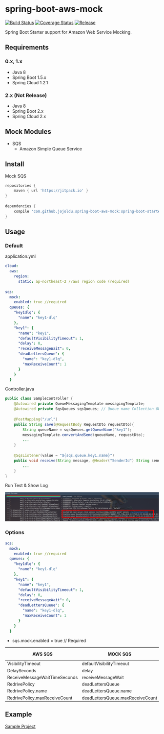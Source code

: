 # spring-boot-aws-mock

[![Build Status](https://travis-ci.org/jojoldu/spring-boot-aws-mock.svg?branch=master)](https://travis-ci.org/jojoldu/spring-boot-aws-mock) [![Coverage Status](https://coveralls.io/repos/github/jojoldu/spring-boot-aws-mock/badge.svg?branch=master)](https://coveralls.io/github/jojoldu/spring-boot-aws-mock?branch=master) [![Release](https://jitpack.io/v/jojoldu/spring-boot-aws-mock.svg)](https://jitpack.io/#jojoldu/spring-boot-aws-mock) 

Spring Boot Starter support for Amazon Web Service Mocking.

## Requirements

### 0.x, 1.x

* Java 8
* Spring Boot 1.5.x
* Spring Cloud 1.2.1

### 2.x (Not Release)

* Java 8
* Spring Boot 2.x
* Spring Cloud 2.x

## Mock Modules

* SQS
  * Amazon Simple Queue Service



## Install

Mock SQS

```groovy
repositories {
    maven { url 'https://jitpack.io' }
}

dependencies {
    compile 'com.github.jojoldu.spring-boot-aws-mock:spring-boot-starter-mock-sqs:0.0.8'
}
```

## Usage

### Default

application.yml

```yml
cloud:
  aws:
    region:
      static: ap-northeast-2 //aws region code (required)

sqs:
  mock:
    enabled: true //required
  queues: {
    "key1dlq": {
      "name": "key1-dlq"
    },
    "key1": {
      "name": "key1",
      "defaultVisibilityTimeout": 1,
      "delay": 0,
      "receiveMessageWait": 0,
      "deadLettersQueue": {
        "name": "key1-dlq",
        "maxReceiveCount": 1
      }
    }
  }
```

Controller.java

```java
public class SampleController {
    @Autowired private QueueMessagingTemplate messagingTemplate;
    @Autowired private SqsQueues sqsQueues; // Queue name Collection Object

    @PostMapping("/url")
    public String save(@RequestBody RequestDto requestDto){
        String queueName = sqsQueues.getQueueName("key1");
        messagingTemplate.convertAndSend(queueName, requestDto);
        ...
    }

    @SqsListener(value = "${sqs.queue.key1.name}")
    public void receive(String message, @Header("SenderId") String senderId) throws IOException {
        ...
    }
}
```

Run Test & Show Log

![log](./images/log.png)


### Options

```yml
sqs:
  mock:
    enabled: true //required
  queues: {
    "key1dlq": {
      "name": "key1-dlq"
    },
    "key1": {
      "name": "key1",
      "defaultVisibilityTimeout": 1,
      "delay": 0,
      "receiveMessageWait": 0,
      "deadLettersQueue": {
        "name": "key1-dlq",
        "maxReceiveCount": 1
      }
    }
  }
```

* sqs.mock.enabled = true // Required
      
| AWS SQS                       | MOCK SQS                         | Default Value |
|-------------------------------|----------------------------------|---------------|
| VisibilityTimeout             | defaultVisibilityTimeout         | 30 (s)        |
| DelaySeconds                  | delay                            | 0  (s)        |
| ReceiveMessageWaitTimeSeconds | receiveMessageWait               | 0  (s)        |
| RedrivePolicy                 | deadLettersQueue                 | null          |
| RedrivePolicy.name            | deadLettersQueue.name            | null          |
| RedrivePolicy.maxReceiveCount | deadLettersQueue.maxReceiveCount | null          |
## Example

[Sample Project](https://github.com/jojoldu/spring-boot-aws-mock/tree/master/spring-boot-starter-mock-sample)



